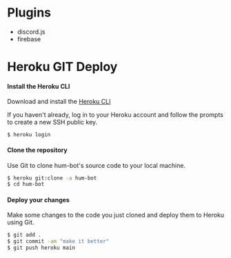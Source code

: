 # Plugins
- discord.js
- firebase

# Heroku GIT Deploy
#### Install the Heroku CLI
Download and install the [Heroku CLI](https://devcenter.heroku.com/articles/heroku-command-line) 

If you haven't already, log in to your Heroku account and follow the prompts to create a new SSH public key.
```
$ heroku login
```

#### Clone the repository
Use Git to clone hum-bot's source code to your local machine.
```zsh
$ heroku git:clone -a hum-bot
$ cd hum-bot
```

#### Deploy your changes
Make some changes to the code you just cloned and deploy them to Heroku using Git.
```zsh
$ git add .
$ git commit -am "make it better"
$ git push heroku main
```
